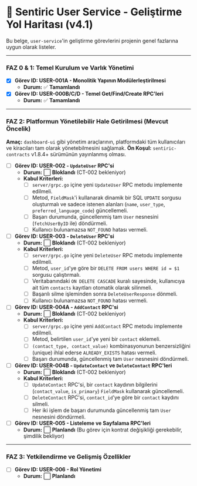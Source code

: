 # 👤 Sentiric User Service - Geliştirme Yol Haritası (v4.1)

Bu belge, `user-service`'in geliştirme görevlerini projenin genel fazlarına uygun olarak listeler.

---

### **FAZ 0 & 1: Temel Kurulum ve Varlık Yönetimi**

-   [x] **Görev ID: USER-001A - Monolitik Yapının Modülerleştirilmesi**
    -   **Durum:** ✅ **Tamamlandı**
-   [x] **Görev ID: USER-000B/C/D - Temel Get/Find/Create RPC'leri**
    -   **Durum:** ✅ **Tamamlandı**

---

### **FAZ 2: Platformun Yönetilebilir Hale Getirilmesi (Mevcut Öncelik)**

**Amaç:** `dashboard-ui` gibi yönetim araçlarının, platformdaki tüm kullanıcıları ve kiracıları tam olarak yönetebilmesini sağlamak.
**Ön Koşul:** `sentiric-contracts` v1.8.4+ sürümünün yayınlanmış olması.

-   [ ] **Görev ID: USER-002 - `UpdateUser` RPC'si**
    -   **Durum:** ⬜ **Bloklandı** (CT-002 bekleniyor)
    -   **Kabul Kriterleri:**
        -   [ ] `server/grpc.go` içine yeni `UpdateUser` RPC metodu implemente edilmeli.
        -   [ ] Metod, `FieldMask`'i kullanarak dinamik bir SQL `UPDATE` sorgusu oluşturmalı ve sadece istenen alanları (`name`, `user_type`, `preferred_language_code`) güncellemeli.
        -   [ ] Başarı durumunda, güncellenmiş tam `User` nesnesini (`fetchUserByID` ile) döndürmeli.
        -   [ ] Kullanıcı bulunamazsa `NOT_FOUND` hatası vermeli.

-   [ ] **Görev ID: USER-003 - `DeleteUser` RPC'si**
    -   **Durum:** ⬜ **Bloklandı** (CT-002 bekleniyor)
    -   **Kabul Kriterleri:**
        -   [ ] `server/grpc.go` içine yeni `DeleteUser` RPC metodu implemente edilmeli.
        -   [ ] Metod, `user_id`'ye göre bir `DELETE FROM users WHERE id = $1` sorgusu çalıştırmalı.
        -   [ ] Veritabanındaki `ON DELETE CASCADE` kuralı sayesinde, kullanıcıya ait tüm `contacts` kayıtları otomatik olarak silinmeli.
        -   [ ] Başarılı silme işleminden sonra `DeleteUserResponse` dönmeli.
        -   [ ] Kullanıcı bulunamazsa `NOT_FOUND` hatası vermeli.

-   [ ] **Görev ID: USER-004A - `AddContact` RPC'si**
    -   **Durum:** ⬜ **Bloklandı** (CT-002 bekleniyor)
    -   **Kabul Kriterleri:**
        -   [ ] `server/grpc.go` içine yeni `AddContact` RPC metodu implemente edilmeli.
        -   [ ] Metod, belirtilen `user_id`'ye yeni bir `contact` eklemeli.
        -   [ ] `(contact_type, contact_value)` kombinasyonunun benzersizliğini (unique) ihlal ederse `ALREADY_EXISTS` hatası vermeli.
        -   [ ] Başarı durumunda, güncellenmiş tam `User` nesnesini döndürmeli.

-   [ ] **Görev ID: USER-004B - `UpdateContact` ve `DeleteContact` RPC'leri**
    -   **Durum:** ⬜ **Bloklandı** (CT-002 bekleniyor)
    -   **Kabul Kriterleri:**
        -   [ ] `UpdateContact` RPC'si, bir `contact` kaydının bilgilerini (`contact_value`, `is_primary`) `FieldMask` kullanarak güncellemeli.
        -   [ ] `DeleteContact` RPC'si, `contact_id`'ye göre bir `contact` kaydını silmeli.
        -   [ ] Her iki işlem de başarı durumunda güncellenmiş tam `User` nesnesini döndürmeli.

-   [ ] **Görev ID: USER-005 - Listeleme ve Sayfalama RPC'leri**
    -   **Durum:** ⬜ **Planlandı** (Bu görev için kontrat değişikliği gerekebilir, şimdilik bekliyor)

---

### **FAZ 3: Yetkilendirme ve Gelişmiş Özellikler**
-   [ ] **Görev ID: USER-006 - Rol Yönetimi**
    -   **Durum:** ⬜ **Planlandı**